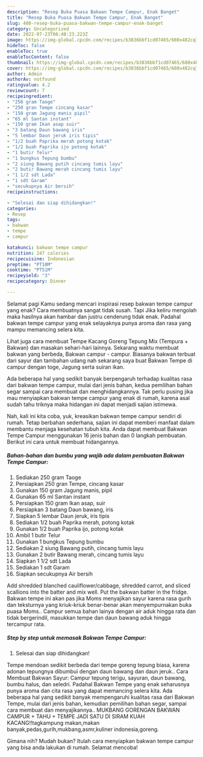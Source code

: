 ```yaml
---
description: "Resep Buka Puasa Bakwan Tempe Campur, Enak Banget"
title: "Resep Buka Puasa Bakwan Tempe Campur, Enak Banget"
slug: 480-resep-buka-puasa-bakwan-tempe-campur-enak-banget
category: Uncategorized
date: 2022-07-23T06:48:23.223Z
image: https://img-global.cpcdn.com/recipes/b3836bbf1cd07465/680x482cq70/bakwan-tempe-campur-foto-resep-utama.jpg
hideToc: false
enableToc: true
enableTocContent: false
thumbnail: https://img-global.cpcdn.com/recipes/b3836bbf1cd07465/680x482cq70/bakwan-tempe-campur-foto-resep-utama.jpg
cover: https://img-global.cpcdn.com/recipes/b3836bbf1cd07465/680x482cq70/bakwan-tempe-campur-foto-resep-utama.jpg
author: Admin
authorAv: notfound
ratingvalue: 4.2
reviewcount: 7
recipeingredient:
- "250 gram Taoge"
- "250 gran Tempe cincang kasar"
- "150 gram Jagung manis pipil"
- "65 ml Santan instant"
- "150 gram Ikan asap suir"
- "3 batang Daun bawang iris"
- "5 lembar Daun jeruk iris tipis"
- "1/2 buah Paprika merah potong kotak"
- "1/2 buah Paprika ijo potong kotak"
- "1 butir Telur"
- "1 bungkus Tepung bumbu"
- "2 siung Bawang putih cincang tumis layu"
- "2 butir Bawang merah cincang tumis layu"
- "1 1/2 sdt Lada"
- "1 sdt Garam"
- "secukupnya Air bersih"
recipeinstructions:

- "Selesai dan siap dihidangkan!"
categories:
- Resep
tags:
- bakwan
- tempe
- campur

katakunci: bakwan tempe campur 
nutrition: 247 calories
recipecuisine: Indonesian
preptime: "PT10M"
cooktime: "PT51M"
recipeyield: "3"
recipecategory: Dinner

---
```



Selamat pagi Kamu sedang mencari inspirasi resep bakwan tempe campur yang enak? Cara membuatnya sangat tidak susah. Tapi Jika keliru mengolah maka hasilnya akan hambar dan justru cenderung tidak enak. Padahal bakwan tempe campur yang enak selayaknya punya aroma dan rasa yang mampu memancing selera kita.


Lihat juga cara membuat Tempe Kacang Goreng Tepung Mix (Tempura + Bakwan) dan masakan sehari-hari lainnya. Sekarang waktu membuat bakwan yang berbeda, Bakwan campur - campur. Biasanya bakwan terbuat dari sayur dan tambahan udang nah sekarang saya buat Bakwan Tempe di campur dengan toge, Jagung serta suiran ikan.

Ada beberapa hal yang sedikit banyak berpengaruh terhadap kualitas rasa dari bakwan tempe campur, mulai dari jenis bahan, kedua pemilihan bahan segar sampai cara membuat dan menghidangkannya. Tak perlu pusing jika mau menyiapkan bakwan tempe campur yang enak di rumah, karena asal sudah tahu triknya maka hidangan ini dapat menjadi sajian istimewa.


Nah, kali ini kita coba, yuk, kreasikan bakwan tempe campur sendiri di rumah. Tetap berbahan sederhana, sajian ini dapat memberi manfaat dalam membantu menjaga kesehatan tubuh kita. Anda dapat membuat Bakwan Tempe Campur menggunakan 16 jenis bahan dan 0 langkah pembuatan. Berikut ini cara untuk membuat hidangannya.

<!--inarticleads1-->

##### Bahan-bahan dan bumbu yang wajib ada dalam pembuatan Bakwan Tempe Campur:

1. Sediakan 250 gram Taoge
1. Persiapkan 250 gran Tempe, cincang kasar
1. Gunakan 150 gram Jagung manis, pipil
1. Gunakan 65 ml Santan instant
1. Persiapkan 150 gram Ikan asap, suir
1. Persiapkan 3 batang Daun bawang, iris
1. Siapkan 5 lembar Daun jeruk, iris tipis
1. Sediakan 1/2 buah Paprika merah, potong kotak
1. Gunakan 1/2 buah Paprika ijo, potong kotak
1. Ambil 1 butir Telur
1. Gunakan 1 bungkus Tepung bumbu
1. Sediakan 2 siung Bawang putih, cincang tumis layu
1. Gunakan 2 butir Bawang merah, cincang tumis layu
1. Siapkan 1 1/2 sdt Lada
1. Sediakan 1 sdt Garam
1. Siapkan secukupnya Air bersih


Add shredded blanched cauliflower/cabbage, shredded carrot, and sliced scallions into the batter and mix well. Put the bakwan batter in the fridge. Bakwan tempe ini akan pas jika Moms menyajikan sayur karena rasa gurih dan teksturnya yang kriuk-kriuk benar-benar akan menyempurnakan buka puasa Moms.. Campur semua bahan lainya dengan air aduk hingga rata dan tidak bergerindil, masukkan tempe dan daun bawang aduk hingga tercampur rata. 

<!--inarticleads2-->

##### Step by step untuk memasak Bakwan Tempe Campur:


1. Selesai dan siap dihidangkan!

Tempe mendoan sedikit berbeda dari tempe goreng tepung biasa, karena adonan tepungnya dibumbui dengan daun bawang dan daun jeruk.. Cara Membuat Bakwan Sayur: Campur tepung terigu, sayuran, daun bawang, bumbu halus, dan seledri. Padahal Bakwan Tempe yang enak seharusnya punya aroma dan cita rasa yang dapat memancing selera kita. Ada beberapa hal yang sedikit banyak mempengaruhi kualitas rasa dari Bakwan Tempe, mulai dari jenis bahan, kemudian pemilihan bahan segar, sampai cara membuat dan menyajikannya.. MUKBANG GORENGAN BAKWAN CAMPUR + TAHU + TEMPE JADI SATU DI SIRAM KUAH KACANG!!tagkampung makan,makan banyak,pedas,gurih,mukbang,asmr,kuliner indonesia,goreng. 

Gimana nih? Mudah bukan? Itulah cara menyiapkan bakwan tempe campur yang bisa anda lakukan di rumah. Selamat mencoba!
